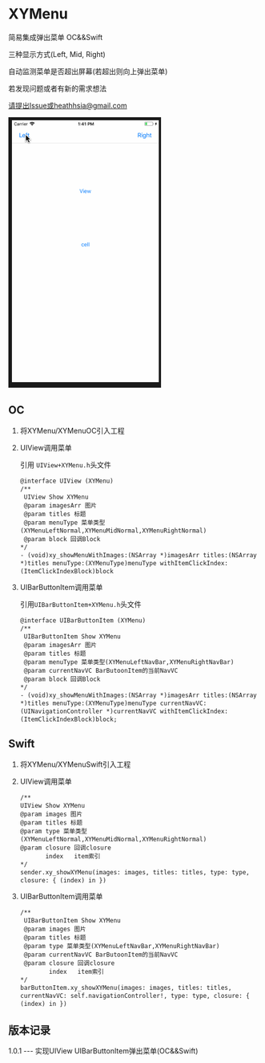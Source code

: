 # XYMenu

简易集成弹出菜单 OC&&Swift

三种显示方式(Left, Mid, Right)

自动监测菜单是否超出屏幕(若超出则向上弹出菜单)

若发现问题或者有新的需求想法

请提出Issue或heathhsia@gmail.com

![demo.gif](img/demo.gif)

## OC
1. 将XYMenu/XYMenuOC引入工程
2. UIView调用菜单 

	引用 ```UIView+XYMenu.h```头文件
	
	````
	@interface UIView (XYMenu)
	/**
	 UIView Show XYMenu
 	 @param imagesArr 图片
 	 @param titles 标题
	 @param menuType 菜单类型 (XYMenuLeftNormal,XYMenuMidNormal,XYMenuRightNormal)
	 @param block 回调Block
 	*/
 	- (void)xy_showMenuWithImages:(NSArray *)imagesArr titles:(NSArray *)titles menuType:(XYMenuType)menuType withItemClickIndex:(ItemClickIndexBlock)block
	````
	
3. UIBarButtonItem调用菜单

	引用```UIBarButtonItem+XYMenu.h```头文件
	
	````
	@interface UIBarButtonItem (XYMenu)
	/**
	 UIBarButtonItem Show XYMenu
 	 @param imagesArr 图片
	 @param titles 标题
	 @param menuType 菜单类型(XYMenuLeftNavBar,XYMenuRightNavBar)
 	 @param currentNavVC BarButoonItem的当前NavVC
 	 @param block 回调Block
 	*/
	- (void)xy_showMenuWithImages:(NSArray *)imagesArr titles:(NSArray *)titles menuType:(XYMenuType)menuType currentNavVC:(UINavigationController *)currentNavVC withItemClickIndex:(ItemClickIndexBlock)block;
	````

## Swift
1. 将XYMenu/XYMenuSwift引入工程
2. UIView调用菜单
	 
	 ```
	/**
	 UIView Show XYMenu
 	 @param images 图片
	 @param titles 标题
	 @param type 菜单类型 (XYMenuLeftNormal,XYMenuMidNormal,XYMenuRightNormal)
 	 @param closure 回调closure 
 	        index   item索引
 	*/
	sender.xy_showXYMenu(images: images, titles: titles, type: type, closure: { (index) in })
	```
	
3. UIBarButtonItem调用菜单
 
	```
	/**
	 UIBarButtonItem Show XYMenu
 	 @param images 图片
	 @param titles 标题
	 @param type 菜单类型(XYMenuLeftNavBar,XYMenuRightNavBar)
 	 @param currentNavVC BarButoonItem的当前NavVC
 	 @param closure 回调closure 
 	        index   item索引
 	*/
	barButtonItem.xy_showXYMenu(images: images, titles: titles, currentNavVC: self.navigationController!, type: type, closure: { (index) in })
	```

## 版本记录
1.0.1 --- 实现UIView UIBarButtonItem弹出菜单(OC&&Swift)
	 

	
